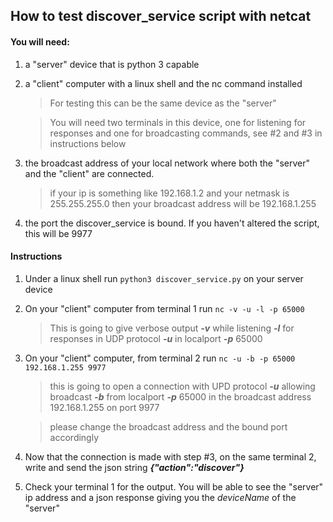 ## How to test discover_service script with netcat

#### You will need:
1. a "server" device that is python 3 capable
2. a "client" computer with a linux shell and the nc command installed
   > For testing this can be the same device as the "server"
   
   > You will need two terminals in this device, one for listening for responses and one for broadcasting commands, see #2 and #3 in instructions below
   
3. the broadcast address of your local network where both the "server" and the "client" are connected.
   > if your ip is something like 192.168.1.2 and your netmask is 255.255.255.0 then your broadcast address will be 192.168.1.255
   
4. the port the discover_service is bound. If you haven't altered the script, this will be 9977


#### Instructions
1. Under a linux shell run `python3 discover_service.py` on your server device
2. On your "client" computer from terminal 1 run `nc -v -u -l -p 65000`
   > This is going to give verbose output ***-v*** while listening ***-l*** for responses in UDP protocol ***-u*** in localport ***-p*** 65000
   
3. On your "client" computer, from terminal 2 run `nc -u -b -p 65000 192.168.1.255 9977`
   > this is going to open a connection with UPD protocol ***-u*** allowing broadcast ***-b*** from localport ***-p*** 65000 in the broadcast address 192.168.1.255 on port 9977
   
   > please change the broadcast address and the bound port accordingly
   
4. Now that the connection is made with step #3, on the same terminal 2, write and send the json string ***{"action":"discover"}***
5. Check your terminal 1 for the output. You will be able to see the "server" ip address and a json response giving you the _deviceName_ of the "server"
